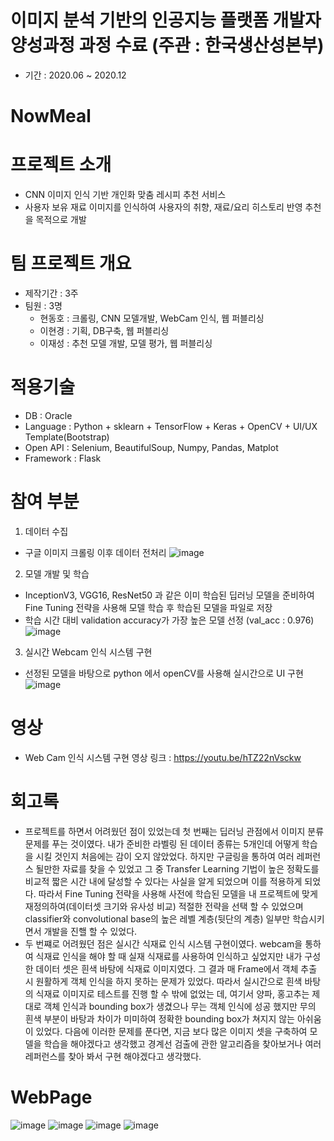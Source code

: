 # 이미지 분석 기반의 인공지능 플랫폼 개발자 양성과정 과정 수료 (주관 : 한국생산성본부)
- 기간 : 2020.06 ~ 2020.12

# NowMeal

# 프로젝트 소개 
- CNN 이미지 인식 기반 개인화 맞춤 레시피 추천 서비스
- 사용자 보유 재료 이미지를 인식하여 사용자의 취향, 재료/요리 히스토리 반영 추천을 목적으로 개발

# 팀 프로젝트 개요 
- 제작기간 : 3주
- 팀원 : 3명
  - 현동호 : 크롤링, CNN 모델개발, WebCam 인식, 웹 퍼블리싱
  - 이현경 : 기획, DB구축, 웹 퍼블리싱
  - 이재성 : 추천 모델 개발, 모델 평가, 웹 퍼블리싱
  
# 적용기술 
- DB : Oracle
- Language : Python + sklearn +  TensorFlow + Keras + OpenCV + UI/UX Template(Bootstrap)
- Open API : Selenium, BeautifulSoup, Numpy, Pandas, Matplot
- Framework : Flask

# 참여 부분
1. 데이터 수집 
- 구글 이미지 크롤링 이후 데이터 전처리 
  ![image](https://github.com/HyunDongHo/NowMeal/assets/46379443/b1e4833b-2db2-44bb-a387-bf7a5532d2da)

2. 모델 개발 및 학습
- InceptionV3, VGG16, ResNet50 과 같은 이미 학습된 딥러닝 모델을 준비하여 Fine Tuning 전략을 사용해 모델 학습 후 학습된 모델을 파일로 저장 
- 학습 시간 대비 validation accuracy가 가장 높은 모델 선정 (val_acc : 0.976)
  ![image](https://github.com/HyunDongHo/NowMeal/assets/46379443/406a7db3-89ff-41f7-90c8-6e1c53d264c3)


3. 실시간 Webcam 인식 시스템 구현
- 선정된 모델을 바탕으로 python 에서 openCV를 사용해 실시간으로 UI 구현
![image](https://github.com/HyunDongHo/NowMeal/assets/46379443/60cfa7db-9f64-4681-89a9-fd088730b8ce)


# 영상 
- Web Cam 인식 시스템 구현 영상 링크 : https://youtu.be/hTZ22nVsckw

# 회고록 
- 프로젝트를 하면서 어려웠던 점이 있었는데 첫 번째는 딥러닝 관점에서 이미지 분류 문제를 푸는 것이였다. 내가 준비한 라벨링 된 데이터 종류는 5개인데 어떻게 학습을 시킬 것인지 처음에는 감이 오지 않았었다.
하지만 구글링을 통하여 여러 레퍼런스 될만한 자료를 찾을 수 있었고 그 중 Transfer Learning 기법이 높은 정확도를 비교적 짧은 시간 내에 달성할 수 있다는 사실을 알게 되었으며 이를 적용하게 되었다.
따라서 Fine Tuning 전략을 사용해 사전에 학습된 모델을 내 프로젝트에 맞게 재정의하여(데이터셋 크기와 유사성 비교) 적절한 전략을 선택 할 수 있었으며 classifier와 convolutional base의 높은 레벨 계층(뒷단의 계층) 일부만 학습시키면서
개발을 진핼 할 수 있었다.
- 두 번쨰로 어려웠던 점은 실시간 식재료 인식 시스템 구현이였다. webcam을 통하여 식재료 인식을 해야 할 때 실재 식재료를 사용하여 인식하고 싶었지만 내가 구성한 데이터 셋은 흰색 바탕에 식재료 이미지였다.
그 결과 매 Frame에서 객체 추출 시 원활하게 객체 인식을 하지 못하는 문제가 있었다. 따라서 실시간으로 흰색 바탕의 식재료 이미지로 테스트를 진행 할 수 밖에 없었는 데, 여기서 양파, 홍고추는 제대로 객체 인식과 bounding box가 생겼으나
무는 객체 인식에 성공 했지만 무의 흰색 부분이 바탕과 차이가 미미하여 정확한 bounding box가 쳐지지 않는 아쉬움이 있었다. 다음에 이러한 문제를 푼다면, 지금 보다 많은 이미지 셋을 구축하여 모델을 학습을 해야겠다고 생각했고
경계선 검출에 관한 알고리즘을 찾아보거나 여러 레퍼런스를 찾아 봐서 구현 해야겠다고 생각했다.  


# WebPage
![image](https://github.com/HyunDongHo/NowMeal/assets/46379443/e2ef0f92-c3c5-4816-8529-057593706b82)
![image](https://github.com/HyunDongHo/NowMeal/assets/46379443/d8ab251f-dab8-4fbe-9427-5cc57c234cda)
![image](https://github.com/HyunDongHo/NowMeal/assets/46379443/6251b49f-6618-4986-b0a4-f9e957762ed8)
![image](https://github.com/HyunDongHo/NowMeal/assets/46379443/198bd427-08fc-4bc9-a4c3-e463df35cb58)

